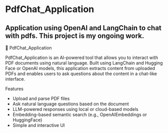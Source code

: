 # PdfChat_Application
Application using OpenAI and LangChain to chat with pdfs. This project is my ongoing work.
-------------------------------------------------------------------------------------------------------------------------------------------------------------------------------

📄 PdfChat_Application

PdfChat_Application is an AI-powered tool that allows you to interact with PDF documents using natural language. Built using LangChain and Hugging Face or OpenAI models, this application extracts content from uploaded PDFs and enables users to ask questions about the content in a chat-like interface.

Features

- Upload and parse PDF files
- Ask natural language questions based on the document
- LLM-powered responses using local or cloud-based models
- Embedding-based semantic search (e.g., OpenAIEmbeddings or HuggingFace)
- Simple and interactive UI
